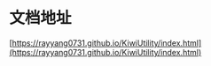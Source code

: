 # 文档地址
[https://rayyang0731.github.io/KiwiUtility/index.html](https://rayyang0731.github.io/KiwiUtility/index.html)